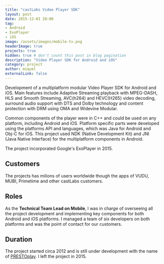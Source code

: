```yaml
---
title: "castLabs Video Player SDK"
layout: post
date: 2015-12-01 20:00
tag:
- Android
- ExoPlayer
- iOS
image: /assets/images/mobile-tv.png
headerImage: true
projects: true
hidden: true # don't count this post in blog pagination
description: "Video Player SDK for Android and iOS"
category: project
author: miquel
externalLink: false
---
```


Development of a multiplatform modular Video
Player SDK for Android and iOS. Main features include Adaptive
Streaming playback with MPEG-DASH, HLS and Smooth Streaming, AVC(h264) and
HEVC(H265) video decoding, surround audio support with DTS and Dolby technology
and content protection with DRM using OMA and Widevine Modular.

Common components of the player were in C++ and could be used on any
platform, including Android and iOS. Platform specific parts were developed using
the platforms API and languages, which was Java for Android and Obj-C for iOS.
This project used NDK (Native Development Kit) and JNI (Java Native Interface)
for the multiplatform components in Android.

The project incorporated Google's ExoPlayer in 2015.

## Customers

The projects has milions of users worldwide though the apps of VUDU, MUBI,
Primetime and other castLabs customers.

## Roles

As the **Technical Team Lead on Mobile**, I was in charge of overseeing all the
project development and implementing key components for both Android and iOS
platforms. I managed a team of six developers on both platforms and was the
point of contact for our customers.

## Duration

The project started circa 2012 and is still under development with the name of
[PRESTOplay](http://castlabs.com/products/prestoplay-mobile/). I left the
project in 2015.
